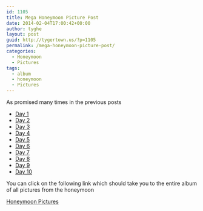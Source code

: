 ```yaml
---
id: 1105
title: Mega Honeymoon Picture Post
date: 2014-02-04T17:00:42+00:00
author: tyghe
layout: post
guid: http://tygertown.us/?p=1105
permalink: /mega-honeymoon-picture-post/
categories:
  - Honeymoon
  - Pictures
tags:
  - album
  - honeymoon
  - Pictures
---
```

As promised many times in the previous posts

  * [Day 1](http://tygertown.us/the-honeymoon-day-1/ "The Honeymoon – Day 1")
  * [Day 2](http://tygertown.us/honeymoon-day-2-cesky-krumlov/ "Honeymoon — Day 2 — Cesky Krumlov")
  * [Day 3](http://tygertown.us/honeymoon-day-3-trip-to-prague/ "Honeymoon — Day 3 — Trip to Prague")
  * [Day 4](http://tygertown.us/honeymoon-day-4-prague-castle/ "Honeymoon — Day 4 — Prague Castle")
  * [Day 5](http://tygertown.us/honeymoon-day-5-cognac/ "Honeymoon — Day 5 — Cognac")
  * [Day 6](http://tygertown.us/honeymoon-day-6-best-beer-ever/ "Honeymoon — Day 6 — Best Beer Ever?")
  * [Day 7](http://tygertown.us/honeymoon-day-7-karlovy-vary/ "Honeymoon — Day 7 — Karlovy Vary")
  * [Day 8](http://tygertown.us/honeymoon-day-8-back-to-prague/ "Honeymoon — Day 8 — Back to Prague")
  * [Day 9](http://tygertown.us/honeymoon-day-9-last-day/ "Honeymoon -- Day 9 -- Last Day")
  * [Day 10](http://tygertown.us/honeymoon-day-10-business-class "Honeymoon -- Day 10 -- Business Class")

You can click on the following link which should take you to the entire album of all pictures from the honeymoon

<a title="Honeymoon Pictures" href="https://plus.google.com/photos/103203488152334135508/albums/5976154657324064689?authkey=CPai8Zbw2un4cg" target="_blank">Honeymoon Pictures</a>
